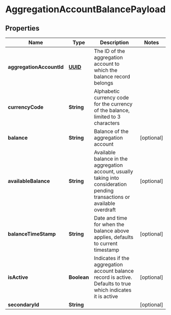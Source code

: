
# AggregationAccountBalancePayload

## Properties
Name | Type | Description | Notes
------------ | ------------- | ------------- | -------------
**aggregationAccountId** | [**UUID**](UUID.md) | The ID of the aggregation account to which the balance record belongs | 
**currencyCode** | **String** | Alphabetic currency code for the currency of the balance, limited to 3 characters | 
**balance** | **String** | Balance of the aggregation account |  [optional]
**availableBalance** | **String** | Available balance in the aggregation account, usually taking into consideration pending transactions or available overdraft |  [optional]
**balanceTimeStamp** | **String** | Date and time for when the balance above applies, defaults to current timestamp |  [optional]
**isActive** | **Boolean** | Indicates if the aggregation account balance record is active. Defaults to true which indicates it is active |  [optional]
**secondaryId** | **String** |  |  [optional]



